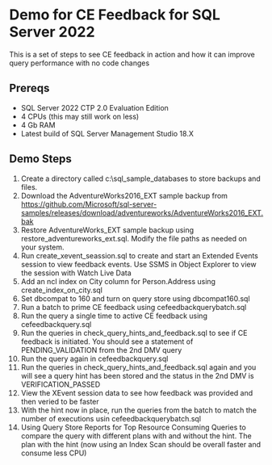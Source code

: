 # Demo for CE Feedback for SQL Server 2022

This is a set of steps to see CE feedback in action and how it can improve query performance with no code changes

## Prereqs

- SQL Server 2022 CTP 2.0 Evaluation Edition
- 4 CPUs (this may still work on less)
- 4 Gb RAM
- Latest build of SQL Server Management Studio 18.X

## Demo Steps

1. Create a directory called c:\sql_sample_databases to store backups and files.
1. Download the AdventureWorks2016_EXT sample backup from https://github.com/Microsoft/sql-server-samples/releases/download/adventureworks/AdventureWorks2016_EXT.bak
1. Restore AdventureWorks_EXT sample backup using restore_adventureworks_ext.sql. Modify the file paths as needed on your system.
1. Run create_xevent_seassion.sql to create and start an Extended Events session to view feedback events. Use SSMS in Object Explorer to view the session with Watch Live Data
1. Add an ncl index on City column for Person.Address using create_index_on_city.sql
1. Set dbcompat to 160 and turn on query store using dbcompat160.sql
1. Run a batch to prime CE feedback using cefeedbackquerybatch.sql
1. Run the query a single time to active CE feedback using cefeedbackquery.sql
1. Run the queries in check_query_hints_and_feedback.sql to see if CE feedback is initiated. You should see a statement of PENDING_VALIDATION from the 2nd DMV query
1. Run the query again in cefeedbackquery.sql
1. Run the queries in check_query_hints_and_feedback.sql again and you will see a query hint has been stored and the status in the 2nd DMV is VERIFICATION_PASSED
1. View the XEvent session data to see how feedback was provided and then veried to be faster 
1. With the hint now in place, run the queries from the batch to match the number of executions usin cefeedbackquerybatch.sql
1. Using Query Store Reports for Top Resource Consuming Queries to compare the query with different plans with and without the hint. The plan with the hint (now using an Index Scan should be overall faster and consume less CPU)

